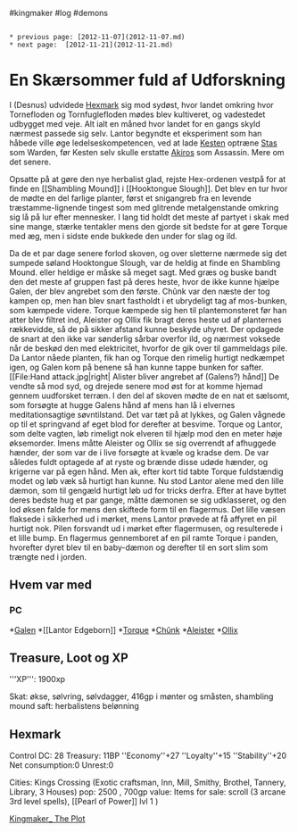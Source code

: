 #kingmaker #log #demons

```ad-info

* previous page: [2012-11-07](2012-11-07.md)
* next page:  [2012-11-21](2012-11-21.md) 
```

# En Skærsommer fuld af Udforskning  
 
I (Desnus) udvidede [Hexmark](Hexmark.md) sig mod sydøst, hvor landet omkring hvor Tornefloden og Tornfuglefloden mødes blev kultiveret, og vadestedet udbygget med veje. Alt ialt en måned hvor landet for en gangs skyld nærmest passede sig selv. Lantor begyndte et eksperiment som han håbede ville øge ledelseskompetencen, ved at lade [Kesten](Kesten%20Garess.md) optræne [Stas](Stas.md) som Warden, før Kesten selv skulle erstatte [Akiros](Akiros%20Ismort.md) som Assassin. Mere om det senere.
Opsatte på at gøre den nye herbalist glad, rejste Hex-ordenen vestpå for at finde en [[Shambling Mound]] i [[Hooktongue Slough]]. Det blev en tur hvor de mødte en del farlige planter, først et snigangreb fra en levende træstamme-lignende tingest som med glitrende metalgenstande omkring sig lå på lur efter mennesker. I lang tid holdt det meste af partyet i skak med sine mange, stærke tentakler mens den gjorde sit bedste for at gøre Torque med æg, men i sidste ende bukkede den under for slag og ild. 
Da de et par dage senere forlod skoven, og over sletterne nærmede sig det sumpede søland Hooktongue Slough, var de heldig at finde en Shambling Mound. eller heldige er måske så meget sagt. Med græs og buske bandt den det meste af gruppen fast på deres heste, hvor de ikke kunne hjælpe Galen, der blev angrebet som den første. Chûnk var den næste der tog kampen op, men han blev snart fastholdt i et ubrydeligt tag af mos-bunken, som kæmpede videre. Torque kæmpede sig hen til plantemonsteret før han atter blev filtret ind, Aleister og Ollix fik bragt deres heste ud af planternes rækkevidde, så de på sikker afstand kunne beskyde uhyret. Der opdagede de snart at den ikke var sønderlig sårbar overfor ild, og nærmest voksede når de beskød den med elektricitet, hvorfor de gik over til gammeldags pile. Da Lantor nåede planten, fik han og Torque den rimelig hurtigt nedkæmpet igen, og Galen kom på benene så han kunne tappe bunken for safter.
[[File:Hand attack.jpg|right| Alister bliver angrebet af (Galens?) hånd]]
De vendte så mod syd, og drejede senere mod øst for at komme hjemad gennem uudforsket terræn. I den del af skoven mødte de en nat et sælsomt, som forsøgte at hugge Galens hånd af mens han lå i elvernes meditationsagtige søvntilstand. Det var tæt på at lykkes, og Galen vågnede op til et springvand af eget blod for derefter at besvime. Torque og Lantor, som delte vagten, løb rimeligt nok elveren til hjælp mod den en meter høje øksemorder. Imens måtte Aleister og Ollix se sig overrendt af afhuggede hænder, der som var de i live forsøgte at kvæle og kradse dem. De var således fuldt optagede af at ryste og brænde disse udøde hænder, og krigerne var på egen hånd. Men ak, efter kort tid tabte Torque fuldstændig modet og løb væk så hurtigt han kunne. Nu stod Lantor alene med den lille dæmon, som til gengæld hurtigt løb ud for tricks derfra. Efter at have byttet deres bedste hug et par gange, måtte dæmonen se sig udklasseret, og den lod øksen falde for mens den skiftede form til en flagermus. Det lille væsen flaksede i sikkerhed ud i mørket, mens Lantor prøvede at få affyret en pil hurtigt nok. Pilen forsvandt ud i mørket efter flagermusen, og resulterede i et lille bump. En flagermus gennemboret af en pil ramte Torque i panden, hvorefter dyret blev til en baby-dæmon og derefter til en sort slim som trængte ned i jorden.
## Hvem var med 
### PC 
 
*[Galen](Galen%20Jabir.md) 
*[[Lantor Edgeborn]] 
*[Torque](Torque%20Firebrand.md) 
*[Chûnk](Chûnk%20Van%20Der%20Hamer.md) 
*[Aleister](Aleister.md)
*[Ollix](Ollix%20Stormhorn.md) 
 
## Treasure, Loot og XP 
'''XP''': 1900xp 
Skat: økse, sølvring, sølvdagger, 416gp i mønter og småsten, shambling mound saft: herbalistens belønning
## Hexmark 
Control DC: 28 Treasury: 11BP 
  ''Economy''+27 ''Loyalty''+15 ''Stability''+20
  Net consumption:0 Unrest:0
Cities:
Kings  Crossing (Exotic craftsman, Inn, Mill, Smithy, Brothel, Tannery,  Library, 3 Houses) pop: 2500 , 700gp value: Items for sale: scroll (3 arcane 3rd level spells), [[Pearl of Power]] lvl 1 )
 
[Kingmaker_ The Plot](Kingmaker_%20The%20Plot.md)
